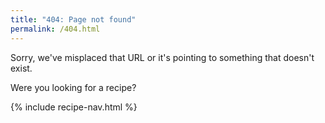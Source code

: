 ```yaml
---
title: "404: Page not found"
permalink: /404.html
---
```


Sorry, we've misplaced that <abbr>URL</abbr> or it's pointing to something that doesn't exist.

Were you looking for a recipe?

{% include recipe-nav.html %}
